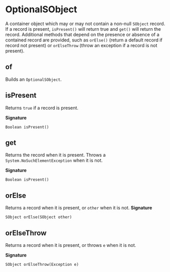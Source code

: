 # OptionalSObject

A container object which may or may not contain a non-null `SObject` record. If a record is present, `isPresent()` will return true and `get()` will return the record. Additional methods that depend on the presence or absence of a contained record are provided, such as `orElse()` (return a default record if record not present) or `orElseThrow` (throw an exception if a record is not present).

## of

Builds an `OptionalSObject`.

## isPresent

Returns `true` if a record is present.

**Signature**
```apex
Boolean isPresent()
```

## get

Returns the record when it is present. Throws a `System.NoSuchElementException` when it is not.

**Signature**
```apex
Boolean isPresent()
```

## orElse

Returns a record when it is present, or `other` when it is not.
**Signature**
```apex
SObject orElse(SObject other)
```

## orElseThrow

Returns a record when it is present, or throws `e` when it is not.

**Signature**
```apex
SObject orElseThrow(Exception e)
```


